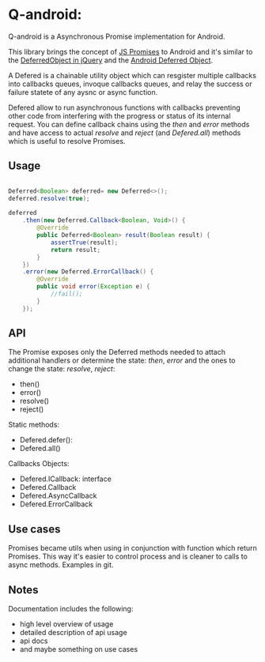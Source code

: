 # Q-android: 

Q-android is a Asynchronous Promise implementation for Android.

This library brings the concept of [JS Promises](https://developer.mozilla.org/en-US/docs/Mozilla/JavaScript_code_modules/Promise.jsm/Promise#Constructor) to Android and it's similar to the [DeferredObject in jQuery](http://api.jquery.com/category/deferred-object/) and the [Android Deferred Object](https://github.com/CodeAndMagic/android-deferred-object).

A Defered is a chainable utility object which can resgister multiple callbacks into callbacks queues, invoque callbacks queues, and relay the success or failure statete of any aysnc or async function. 

Defered allow to run asynchronous functions with callbacks preventing other code from interfering with the progress or status of its internal request. You can define callback chains using the *then* and *error* methods and have access to actual *resolve* and  *reject* (and *Defered.all*) methods which is useful to resolve Promises.

## Usage

```java

Deferred<Boolean> deferred= new Deferred<>();
deferred.resolve(true);
        
deferred
    .then(new Deferred.Callback<Boolean, Void>() {
        @Override
        public Deferred<Boolean> result(Boolean result) {
            assertTrue(result);
            return result;
        }
    })
    .error(new Deferred.ErrorCallback() {
        @Override
        public void error(Exception e) {
            //fail();
        }
    });
````

## API
The Promise exposes only the Deferred methods needed to attach additional handlers or determine the state: *then*, *error* and the ones to change the state: *resolve*, *reject*:
* then()
* error()
* resolve()
* reject()

Static methods:
* Defered.defer(): 
* Defered.all()

Callbacks Objects:
* Defered.ICallback: interface
* Defered.Callback
* Defered.AsyncCallback
* Defered.ErrorCallback

## Use cases
Promises became utils when using in conjunction with function which return Promises. This way it's easier to control process and is cleaner to calls to async methods. Examples in git.

## Notes
Documentation includes the following:
* high level overview of usage
* detailed description of api usage
* api docs
* and maybe something on use cases

